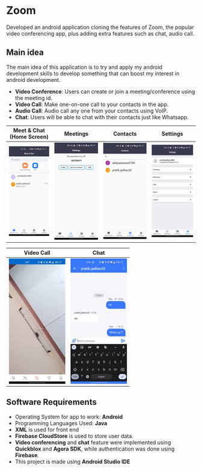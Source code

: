 # Zoom
Developed an android application cloning the features of Zoom, the popular video conferencing app, plus adding extra features such as chat, audio call.

## Main idea
The main idea of this application is to try and apply my android development skills to develop something that can boost my interest in android development.
- **Video Conference**: Users can create or join a meeting/conference using the meeting id.
- **Video Call**: Make one-on-one call to your contacts in the app.
- **Audio Call**: Audio call any one from your contacts using VoIP.
- **Chat**: Users will be able to chat with their contacts just like Whatsapp. 



Meet & Chat (Home Screen)            |  Meetings   |  Contacts   | Settings
:-------------------------:|:-------------------------:|:-------------------------:|:-------------------------:
![](./app/src/main/res/drawable/meet_chat_tab.jpeg)  |   ![](./app/src/main/res/drawable/meeting_tab.jpeg)  |  ![](./app/src/main/res/drawable/contacts_tab.jpeg) |  ![](./app/src/main/res/drawable/settings_tab.jpeg)

Video Call   | Chat 
:-------------------------:|:-------------------------:
![](./app/src/main/res/drawable/video_call.jpg)  |  ![](./app/src/main/res/drawable/chat.jpg) 



## Software Requirements

- Operating System for app to work: **Android**
- Programming Languages Used: **Java**
- **XML** is used for front end
- **Firebase CloudStore** is used to store user data.
- **Video conferencing** and **chat** feature were implemented using **Quickblox** and **Agora SDK**, while authentication was done using **Firebase**.
- This project is made using **Android Studio IDE**

